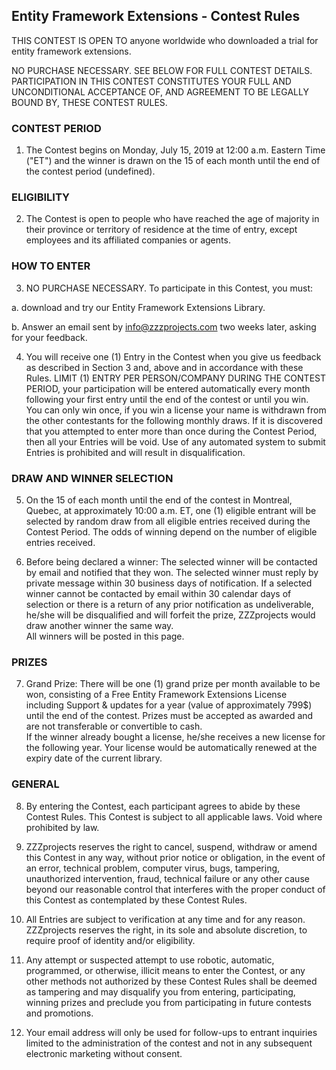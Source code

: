 ## Entity Framework Extensions - Contest Rules

THIS CONTEST IS OPEN TO anyone worldwide who downloaded a trial for entity framework extensions.
 
NO PURCHASE NECESSARY. SEE BELOW FOR FULL CONTEST DETAILS. PARTICIPATION IN THIS CONTEST CONSTITUTES YOUR FULL AND UNCONDITIONAL ACCEPTANCE OF, AND AGREEMENT TO BE LEGALLY BOUND BY, THESE CONTEST RULES.   
 
### CONTEST PERIOD 
1. The Contest begins on Monday, July 15, 2019 at 12:00 a.m. Eastern Time ("ET") and the winner is drawn on the 15 of each month until the end of the contest period (undefined). 
 
### ELIGIBILITY 
2. The Contest is open to people who have reached the age of majority in their province or territory of residence at the time of entry, except employees and its affiliated companies or agents. 

### HOW TO ENTER 
3. NO PURCHASE NECESSARY.  To participate in this Contest, you must:  
 
a.	download and try our Entity Framework Extensions Library.    
 
b.	Answer an email sent by info@zzzprojects.com two weeks later, asking for your feedback. 
   
4) You will receive one (1) Entry in the Contest when you give us feedback as described in Section 3 and, above and in accordance with these Rules.  LIMIT (1) ENTRY PER PERSON/COMPANY DURING THE CONTEST PERIOD, your participation will be entered automatically every month following your first entry until the end of the contest or until you win. You can only win once, if you win a license your name is withdrawn from the other contestants for the following monthly draws. 
 If it is discovered that you attempted to enter more than once during the Contest Period, then all your Entries will be void.  Use of any automated system to submit Entries is prohibited and will result in disqualification.  



### DRAW AND WINNER SELECTION 
5) On the 15 of each month until the end of the contest in Montreal, Quebec, at approximately 10:00 a.m. ET, one (1) eligible entrant will be selected by random draw from all eligible entries received during the Contest Period.  The odds of winning depend on the number of eligible entries received.  
 
6) Before being declared a winner: The selected winner will be contacted by email and notified that they won.  The selected winner must reply by private message within 30 business days of notification. 
If a selected winner cannot be contacted by email within 30 calendar days of selection or there is a return of any prior notification as undeliverable, he/she will be disqualified and will forfeit the prize, ZZZprojects would draw another winner the same way.    
All winners will be posted in this page.
 
### PRIZES 
7) Grand Prize: There will be one (1) grand prize per month available to be won, consisting of a Free Entity Framework Extensions License including Support & updates for a year (value of approximately 799$) until the end of the contest. 
Prizes must be accepted as awarded and are not transferable or convertible to cash.  
If the winner already bought a license, he/she receives a new license for the following year. Your license would be automatically renewed at the expiry date of the current library. 

### GENERAL 
8) By entering the Contest, each participant agrees to abide by these Contest Rules. This Contest is subject to all applicable laws.  Void where prohibited by law. 

9) ZZZprojects reserves the right to cancel, suspend, withdraw or amend this Contest in any way, without prior notice or obligation, in the event of an error, technical problem, computer virus, bugs, tampering, unauthorized intervention, fraud, technical failure or any other cause beyond our reasonable control that interferes with the proper conduct of this Contest as contemplated by these Contest Rules.  

10) All Entries are subject to verification at any time and for any reason. ZZZprojects reserves the right, in its sole and absolute discretion, to require proof of identity and/or eligibility.

11) Any attempt or suspected attempt to use robotic, automatic, programmed, or otherwise, illicit means to enter the Contest, or any other methods not authorized by these Contest Rules shall be deemed as tampering and may disqualify you from entering, participating, winning prizes and preclude you from participating in future contests and promotions.
12) Your email address will only be used for follow-ups to entrant inquiries limited to the administration of the contest and not in any subsequent electronic marketing without consent. 
